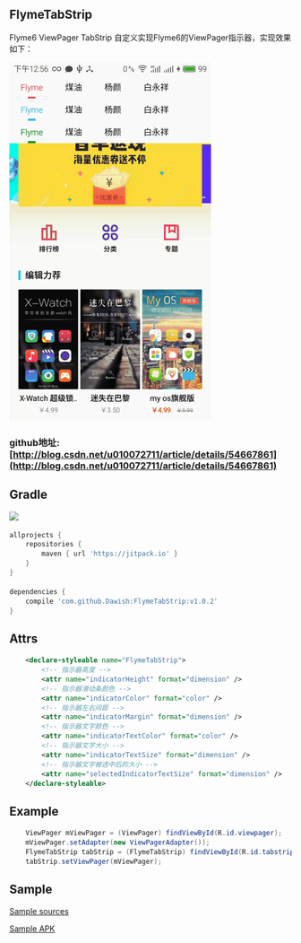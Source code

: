 ## FlymeTabStrip
Flyme6 ViewPager TabStrip
自定义实现Flyme6的ViewPager指示器，实现效果如下：

![效果图][1]

### github地址:[http://blog.csdn.net/u010072711/article/details/54667861](http://blog.csdn.net/u010072711/article/details/54667861)

## Gradle

[![](https://jitpack.io/v/Dawish/FlymeTabStrip.svg)](https://jitpack.io/#Dawish/FlymeTabStrip)

``` groovy
allprojects {
    repositories {
        maven { url 'https://jitpack.io' }
    }
}

dependencies {
    compile 'com.github.Dawish:FlymeTabStrip:v1.0.2'
}
```
## Attrs

``` xml
    <declare-styleable name="FlymeTabStrip">
        <!-- 指示器高度 -->
        <attr name="indicatorHeight" format="dimension" />
        <!-- 指示器滑动条颜色 -->
        <attr name="indicatorColor" format="color" />
        <!-- 指示器左右间距 -->
        <attr name="indicatorMargin" format="dimension" />
        <!-- 指示器文字颜色 -->
        <attr name="indicatorTextColor" format="color" />
        <!-- 指示器文字大小 -->
        <attr name="indicatorTextSize" format="dimension" />
        <!-- 指示器文字被选中后的大小 -->
        <attr name="selectedIndicatorTextSize" format="dimension" />
    </declare-styleable>
```
## Example

``` java
    ViewPager mViewPager = (ViewPager) findViewById(R.id.viewpager);
    mViewPager.setAdapter(new ViewPagerAdapter());
    FlymeTabStrip tabStrip = (FlymeTabStrip) findViewById(R.id.tabstrip);
    tabStrip.setViewPager(mViewPager);
```

## Sample

[Sample sources][2]

[Sample APK][3]

[1]: ./assets/demo.gif
[2]: ./samples
[3]: ./assets/FlymeTabStrip_Demo_V1.0.2.apk